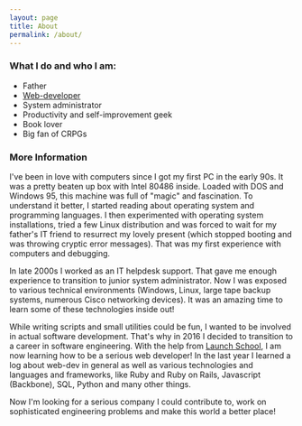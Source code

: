 ```yaml
---
layout: page
title: About
permalink: /about/
---
```


### What I do and who I am:

* Father
* [Web-developer](https://github.com/kminevskiy)
* System administrator
* Productivity and self-improvement geek
* Book lover
* Big fan of CRPGs

### More Information

I've been in love with computers since I got my first PC in the early 90s. It was a pretty beaten up box with Intel 80486 inside. Loaded with DOS and Windows 95, this machine was full of "magic" and fascination. To understand it better, I started reading about operating system and programming languages. I then experimented with operating system installations, tried a few Linux distribution and was forced to wait for my father's IT friend to resurrect my lovely present (which stopped booting and was throwing cryptic error messages). That was my first experience with computers and debugging.

In late 2000s I worked as an IT helpdesk support. That gave me enough experience to transition to junior system administrator. Now I was exposed to various technical environments (Windows, Linux, large tape backup systems, numerous Cisco networking devices). It was an amazing time to learn some of these technologies inside out!

While writing scripts and small utilities could be fun, I wanted to be involved in actual software development. That's why in 2016 I decided to transition to a career in software engineering. With the help from [Launch School](launchschool.com), I am now learning how to be a serious web developer! In the last year I learned a log about web-dev in general as well as various technologies and languages and frameworks, like Ruby and Ruby on Rails, Javascript (Backbone), SQL, Python and many other things.

Now I'm looking for a serious company I could contribute to, work on sophisticated engineering problems and make this world a better place!

